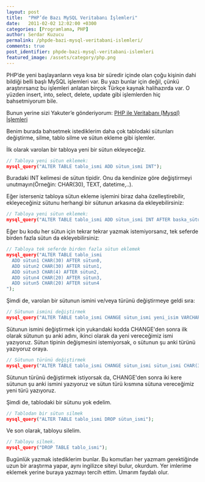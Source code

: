 ```yaml
---
layout: post
title:  "PHP’de Bazı MySQL Veritabanı İşlemleri"
date:   2011-02-02 12:02:00 +0300
categories: [Programlama, PHP]
author: Serdar Kuzucu
permalink: /phpde-bazi-mysql-veritabani-islemleri/
comments: true
post_identifier: phpde-bazi-mysql-veritabani-islemleri
featured_image: /assets/category/php.png
---
```


PHP’de yeni başlayanların veya kısa bir süredir içinde olan çoğu kişinin dahi bildiği belli başlı MySQL işlemleri var. 
Bu yazı bunlar için değil, çünkü araştırırsanız bu işlemleri anlatan birçok Türkçe kaynak halihazırda var. 
O yüzden insert, into, select, delete, update gibi işlemlerden hiç bahsetmiyorum bile. 

<!--more-->

Bunun yerine sizi Yakuter’e gönderiyorum: 
[PHP ile Veritabanı (Mysql) İşlemleri](http://www.yakuter.com/php-ile-veritabani-mysql-islemleri/)

Benim burada bahsetmek istediklerim daha çok tablodaki sütunları değiştirme, 
silme, tablo silme ve sütun ekleme gibi işlemler.

İlk olarak varolan bir tabloya yeni bir sütun ekleyeceğiz.

```php
// Tabloya yeni sütun eklemek:
mysql_query("ALTER TABLE tablo_ismi ADD sütun_ismi INT");
```

Buradaki INT kelimesi de sütun tipidir. 
Onu da kendinize göre değiştirmeyi unutmayın(Örneğin: CHAR(30), TEXT, datetime,..).

Eğer isterseniz tabloya sütun ekleme işlemini biraz daha özelleştirebilir, 
ekleyeceğiniz sütunu herhangi bir sütunun arkasına da ekleyebilirsiniz:

```php
// Tabloya yeni sütun eklemek:
mysql_query("ALTER TABLE tablo_ismi ADD sütun_ismi INT AFTER baska_sütun_ismi");
```

Eğer bu kodu her sütun için tekrar tekrar yazmak istemiyorsanız, 
tek seferde birden fazla sütun da ekleyebilirsiniz:

```php
// Tabloya tek seferde birden fazla sütun eklemek
mysql_query("ALTER TABLE tablo_ismi
  ADD sütun1 CHAR(30) AFTER sütun0,
  ADD sütun2 CHAR(30) AFTER sütun1,
  ADD sütun3 CHAR(4) AFTER sütun2,
  ADD sütun4 CHAR(20) AFTER sütun3,
  ADD sütun5 CHAR(20) AFTER sütun4
");
```

Şimdi de, varolan bir sütunun ismini ve/veya türünü değiştirmeye geldi sıra:

```php
// Sütunun ismini değiştirmek
mysql_query("ALTER TABLE tablo_ismi CHANGE sütun_ismi yeni_isim VARCHAR(15)");
```

Sütunun ismini değiştirmek için yukarıdaki kodda CHANGE'den sonra ilk olarak sütunun şu anki adını,
ikinci olarak da yeni vereceğimiz ismi yazıyoruz. 
Sütun tipinin değişmesini istemiyorsak, o sütunun şu anki türünü yazıyoruz oraya.

```php
// Sütunun türünü değiştirmek
mysql_query("ALTER TABLE tablo_ismi CHANGE sütun_ismi sütun_ismi CHAR(30)");
```

Sütunun türünü değiştirmek istiyorsak da, 
CHANGE'den sonra iki kere sütunun şu anki ismini yazıyoruz 
ve sütun türü kısmına sütuna vereceğimiz yeni türü yazıyoruz.

Şimdi de, tablodaki bir sütunu yok edelim.

```php
// Tablodan bir sütun silmek
mysql_query("ALTER TABLE tablo_ismi DROP sütun_ismi");
```

Ve son olarak, tabloyu silelim.

```php
// Tabloyu silmek.
mysql_query("DROP TABLE tablo_ismi");
```

Bugünlük yazmak istediklerim bunlar. 
Bu komutları her yazmam gerektiğinde uzun bir araştırma yapar, aynı ingilizce siteyi bulur, okurdum. 
Yer imlerime eklemek yerine buraya yazmayı tercih ettim. 
Umarım faydalı olur.
